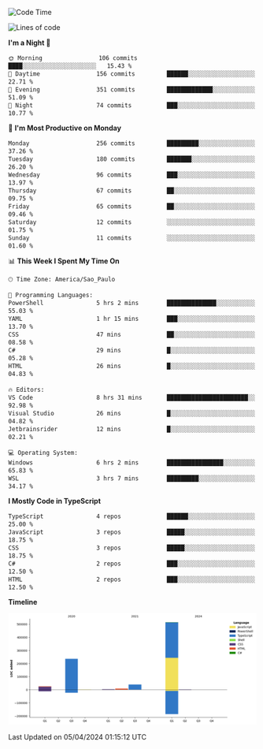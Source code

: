 <!--START_SECTION:waka-->
![Code Time](http://img.shields.io/badge/Code%20Time-2%2C407%20hrs%2020%20mins-blue)

![Lines of code](https://img.shields.io/badge/From%20Hello%20World%20I%27ve%20Written-830.2%20thousand%20lines%20of%20code-blue)

**I'm a Night 🦉** 

```text
🌞 Morning                106 commits         ████░░░░░░░░░░░░░░░░░░░░░   15.43 % 
🌆 Daytime                156 commits         ██████░░░░░░░░░░░░░░░░░░░   22.71 % 
🌃 Evening                351 commits         █████████████░░░░░░░░░░░░   51.09 % 
🌙 Night                  74 commits          ███░░░░░░░░░░░░░░░░░░░░░░   10.77 % 
```
📅 **I'm Most Productive on Monday** 

```text
Monday                   256 commits         █████████░░░░░░░░░░░░░░░░   37.26 % 
Tuesday                  180 commits         ███████░░░░░░░░░░░░░░░░░░   26.20 % 
Wednesday                96 commits          ███░░░░░░░░░░░░░░░░░░░░░░   13.97 % 
Thursday                 67 commits          ██░░░░░░░░░░░░░░░░░░░░░░░   09.75 % 
Friday                   65 commits          ██░░░░░░░░░░░░░░░░░░░░░░░   09.46 % 
Saturday                 12 commits          ░░░░░░░░░░░░░░░░░░░░░░░░░   01.75 % 
Sunday                   11 commits          ░░░░░░░░░░░░░░░░░░░░░░░░░   01.60 % 
```


📊 **This Week I Spent My Time On** 

```text
🕑︎ Time Zone: America/Sao_Paulo

💬 Programming Languages: 
PowerShell               5 hrs 2 mins        ██████████████░░░░░░░░░░░   55.03 % 
YAML                     1 hr 15 mins        ███░░░░░░░░░░░░░░░░░░░░░░   13.70 % 
CSS                      47 mins             ██░░░░░░░░░░░░░░░░░░░░░░░   08.58 % 
C#                       29 mins             █░░░░░░░░░░░░░░░░░░░░░░░░   05.28 % 
HTML                     26 mins             █░░░░░░░░░░░░░░░░░░░░░░░░   04.83 % 

🔥 Editors: 
VS Code                  8 hrs 31 mins       ███████████████████████░░   92.98 % 
Visual Studio            26 mins             █░░░░░░░░░░░░░░░░░░░░░░░░   04.82 % 
Jetbrainsrider           12 mins             █░░░░░░░░░░░░░░░░░░░░░░░░   02.21 % 

💻 Operating System: 
Windows                  6 hrs 2 mins        ████████████████░░░░░░░░░   65.83 % 
WSL                      3 hrs 7 mins        █████████░░░░░░░░░░░░░░░░   34.17 % 
```

**I Mostly Code in TypeScript** 

```text
TypeScript               4 repos             ██████░░░░░░░░░░░░░░░░░░░   25.00 % 
JavaScript               3 repos             █████░░░░░░░░░░░░░░░░░░░░   18.75 % 
CSS                      3 repos             █████░░░░░░░░░░░░░░░░░░░░   18.75 % 
C#                       2 repos             ███░░░░░░░░░░░░░░░░░░░░░░   12.50 % 
HTML                     2 repos             ███░░░░░░░░░░░░░░░░░░░░░░   12.50 % 
```



**Timeline**

![Lines of Code chart](https://raw.githubusercontent.com/jonhoffmam/jonhoffmam/master/assets/bar_graph.png)


 Last Updated on 05/04/2024 01:15:12 UTC
<!--END_SECTION:waka-->
